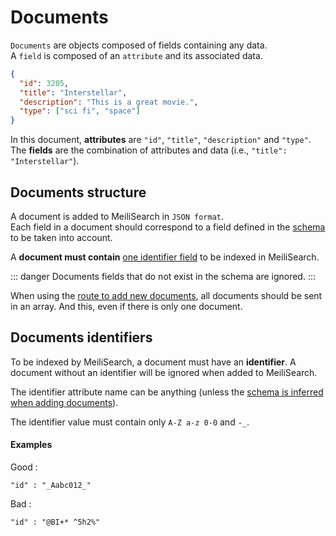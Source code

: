 # Documents

`Documents` are objects composed of fields containing any data.</br>
A `field` is composed of an `attribute` and its associated data.

```json
{
  "id": 3205,
  "title": "Interstellar",
  "description": "This is a great movie.",
  "type": ["sci fi", "space"]
}
```

In this document, **attributes** are `"id"`, `"title"`, `"description"` and `"type"`.</br>
The **fields** are the combination of attributes and data (i.e., `"title": "Interstellar"`).

## Documents structure

A document is added to MeiliSearch in `JSON format`.<br/>
Each field in a document should correspond to a field defined in the [schema](/main_concepts/indexes.md#schema-definition) to be taken into account.

A **document must contain** [one identifier field](/main_concepts/documents.md#documents-identifiers) to be indexed in MeiliSearch.

::: danger
Documents fields that do not exist in the schema are ignored.
:::

When using the [route to add new documents](/references/documents.md#add-or-update-documents), all documents should be sent in an array. And this, even if there is only one document.

## Documents identifiers

To be indexed by MeiliSearch, a document must have an **identifier**. A document without an identifier will be ignored when added to MeiliSearch.

The identifier attribute name can be anything (unless the [schema is inferred when adding documents](/main_concepts/indexes.md#inferred-schema)).

The identifier value must contain only `A-Z a-z 0-0` and `-_`.
#### Examples
Good :
```
"id" : "_Aabc012_"
```
Bad :
```
"id" : "@BI+* ^5h2%"
```
